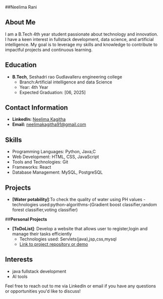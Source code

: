  ##Neelima Rani

## About Me

I am a B.Tech 4th year student passionate about technology and innovation. I have a keen interest in fullstack development, data science, and artificial intelligence. My goal is to leverage my skills and knowledge to contribute to impactful projects and continuous learning.

## Education

- **B.Tech**, Seshadri rao Gudlavalleru engineering college
  - Branch:Artificial intelligence and data Science
  - Year: 4th Year
  - Expected Graduation: [06, 2025]

## Contact Information

- **LinkedIn:** [Neelima Kagitha](https://www.linkedin.com/in/neelima-kagitha-5a15a1236/)
- **Email:** [neelimakagitha91@gmail.com](mailto:neelimakagitha91@gmail.com)

## Skills

- Programming Languages:  Python, Java,C
- Web Development:  HTML, CSS, JavaScript
- Tools and Technologies: Git
- Frameworks: React
- Database Management:  MySQL, PostgreSQL

## Projects

- **[Water potability]**:To check the quality of water using PH values
  -technologies used:python-algorithms-(Gradient boost classifier,random forest classifier,voting classifier)
  
##**Personal Projects**
- **[ToDoList]**: Develop a website that allows user to register,login and manage their tasks efficiently
  - Technologies used: Servlets(java),jsp,css,mysql
  - [Link to project repository or demo]()


## Interests

- java fullstack development
- AI tools

Feel free to reach out to me via LinkedIn or email if you have any questions or opportunities you'd like to discuss!
